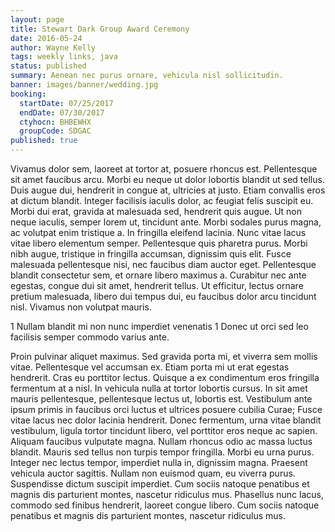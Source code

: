 ```yaml
---
layout: page
title: Stewart Dark Group Award Ceremony
date: 2016-05-24
author: Wayne Kelly
tags: weekly links, java
status: published
summary: Aenean nec purus ornare, vehicula nisl sollicitudin.
banner: images/banner/wedding.jpg
booking:
  startDate: 07/25/2017
  endDate: 07/30/2017
  ctyhocn: BHBEWHX
  groupCode: SDGAC
published: true
---
```

Vivamus dolor sem, laoreet at tortor at, posuere rhoncus est. Pellentesque sit amet faucibus arcu. Morbi eu neque ut dolor lobortis blandit ut sed tellus. Duis augue dui, hendrerit in congue at, ultricies at justo. Etiam convallis eros at dictum blandit. Integer facilisis iaculis dolor, ac feugiat felis suscipit eu. Morbi dui erat, gravida at malesuada sed, hendrerit quis augue. Ut non neque iaculis, semper lorem ut, tincidunt ante. Morbi sodales purus magna, ac volutpat enim tristique a. In fringilla eleifend lacinia. Nunc vitae lacus vitae libero elementum semper.
Pellentesque quis pharetra purus. Morbi nibh augue, tristique in fringilla accumsan, dignissim quis elit. Fusce malesuada pellentesque nisi, nec faucibus diam auctor eget. Pellentesque blandit consectetur sem, et ornare libero maximus a. Curabitur nec ante egestas, congue dui sit amet, hendrerit tellus. Ut efficitur, lectus ornare pretium malesuada, libero dui tempus dui, eu faucibus dolor arcu tincidunt nisl. Vivamus non volutpat mauris.

1 Nullam blandit mi non nunc imperdiet venenatis
1 Donec ut orci sed leo facilisis semper commodo varius ante.

Proin pulvinar aliquet maximus. Sed gravida porta mi, et viverra sem mollis vitae. Pellentesque vel accumsan ex. Etiam porta mi ut erat egestas hendrerit. Cras eu porttitor lectus. Quisque a ex condimentum eros fringilla fermentum at a nisl. In vehicula nulla at tortor lobortis cursus. In sit amet mauris pellentesque, pellentesque lectus ut, lobortis est. Vestibulum ante ipsum primis in faucibus orci luctus et ultrices posuere cubilia Curae; Fusce vitae lacus nec dolor lacinia hendrerit. Donec fermentum, urna vitae blandit vestibulum, ligula tortor tincidunt libero, vel porttitor eros neque ac sapien. Aliquam faucibus vulputate magna. Nullam rhoncus odio ac massa luctus blandit.
Mauris sed tellus non turpis tempor fringilla. Morbi eu urna purus. Integer nec lectus tempor, imperdiet nulla in, dignissim magna. Praesent vehicula auctor sagittis. Nullam non euismod quam, eu viverra purus. Suspendisse dictum suscipit imperdiet. Cum sociis natoque penatibus et magnis dis parturient montes, nascetur ridiculus mus. Phasellus nunc lacus, commodo sed finibus hendrerit, laoreet congue libero. Cum sociis natoque penatibus et magnis dis parturient montes, nascetur ridiculus mus.

